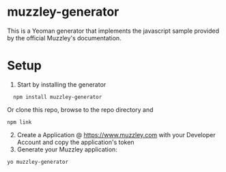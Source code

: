 muzzley-generator
=================

This is a Yeoman generator that implements the javascript sample provided by the official Muzzley's documentation.

Setup
=================

1. Start by installing the generator

```
  npm install muzzley-generator
```
Or clone this repo, browse to the repo directory and 
```
npm link
```
2. Create a Application @ https://www.muzzley.com with your Developer Account and copy the application's token
3. Generate your Muzzley application:
```
yo muzzley-generator
```
